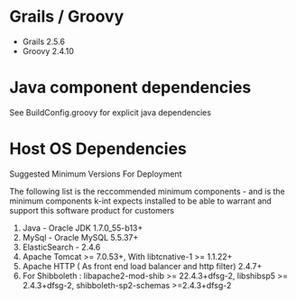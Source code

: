 # Grails / Groovy

- Grails 2.5.6
- Groovy 2.4.10

# Java component dependencies

See BuildConfig.groovy for explicit java dependencies

# Host OS Dependencies

Suggested Minimum Versions For Deployment

The following list is the reccommended minimum components - and is the minimum components k-int expects installed to be able to warrant and support this software product for customers

1. Java - Oracle JDK 1.7.0_55-b13+
2. MySql - Oracle MySQL 5.5.37+
3. ElasticSearch - 2.4.6
4. Apache Tomcat >= 7.0.53+, With  libtcnative-1 >= 1.1.22+
5. Apache HTTP ( As front end load balancer and http filter) 2.4.7+
6. For Shibboleth : libapache2-mod-shib >= 22.4.3+dfsg-2, libshibsp5 >= 2.4.3+dfsg-2, shibboleth-sp2-schemas >=2.4.3+dfsg-2
